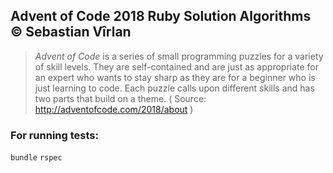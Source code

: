 ## Advent of Code 2018 Ruby Solution Algorithms © Sebastian Vîrlan

> *Advent of Code* is a series of small programming puzzles for a variety of skill levels. They are self-contained and are just as appropriate for an expert who wants to stay sharp as they are for a beginner who is just learning to code. Each puzzle calls upon different skills and has two parts that build on a theme. ( Source: http://adventofcode.com/2018/about )

### For running tests:
`bundle`
`rspec`
